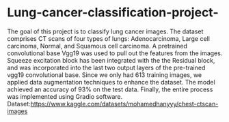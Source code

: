 # Lung-cancer-classification-project-
The goal of this project is to classify lung cancer images. The dataset comprises CT scans of four types of lungs: Adenocarcinoma, Large cell carcinoma, Normal, and Squamous cell carcinoma.
A pretrained convolutional base Vgg19 was used to pull out the features from the images. Squeeze excitation block has been integrated with the the Residual block, and was incorporated into the last two output layers of the pre-trained vgg19 convolutional base.
Since we only had 613 training images, we applied data augmentation techniques to enhance the dataset. The model achieved an accuracy of 93% on the test data. Finally, the entire process was implemented using Gradio software.
Dataset:https://www.kaggle.com/datasets/mohamedhanyyy/chest-ctscan-images

